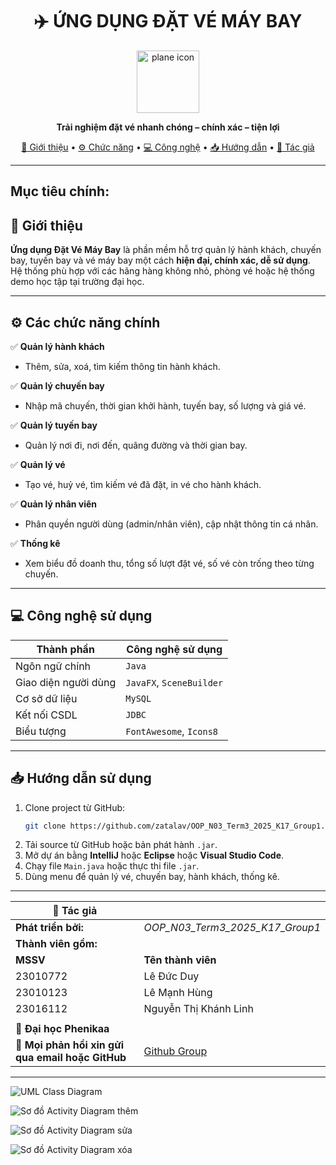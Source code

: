 <h1 align="center">✈️ ỨNG DỤNG ĐẶT VÉ MÁY BAY</h1>

<p align="center">
  <img src="https://cdn-icons-png.flaticon.com/512/34/34627.png" width="100" alt="plane icon" />
</p>

<p align="center"><strong>Trải nghiệm đặt vé nhanh chóng – chính xác – tiện lợi</strong></p>

<p align="center">
  <a href="#giới-thiệu">📘 Giới thiệu</a> • 
  <a href="#chức-năng">⚙️ Chức năng</a> • 
  <a href="#công-nghệ">💻 Công nghệ</a> • 
  <a href="#hướng-dẫn">📥 Hướng dẫn</a> • 
  <a href="#tác-giả">👤 Tác giả</a>
</p>

---
## Mục tiêu chính:

## 📘 Giới thiệu

**Ứng dụng Đặt Vé Máy Bay** là phần mềm hỗ trợ quản lý hành khách, chuyến bay, tuyến bay và vé máy bay một cách **hiện đại, chính xác, dễ sử dụng**.  
Hệ thống phù hợp với các hãng hàng không nhỏ, phòng vé hoặc hệ thống demo học tập tại trường đại học.

---

## ⚙️ Các chức năng chính <a name="chức-năng"></a>

✅ **Quản lý hành khách**
- Thêm, sửa, xoá, tìm kiếm thông tin hành khách.

✅ **Quản lý chuyến bay**
- Nhập mã chuyến, thời gian khởi hành, tuyến bay, số lượng và giá vé.

✅ **Quản lý tuyến bay**
- Quản lý nơi đi, nơi đến, quãng đường và thời gian bay.

✅ **Quản lý vé**
- Tạo vé, huỷ vé, tìm kiếm vé đã đặt, in vé cho hành khách.

✅ **Quản lý nhân viên**
- Phân quyền người dùng (admin/nhân viên), cập nhật thông tin cá nhân.

✅ **Thống kê**
- Xem biểu đồ doanh thu, tổng số lượt đặt vé, số vé còn trống theo từng chuyến.

---

## 💻 Công nghệ sử dụng <a name="công-nghệ"></a>

| Thành phần       | Công nghệ sử dụng       |
|------------------|-------------------------|
| Ngôn ngữ chính   | `Java`                  |
| Giao diện người dùng | `JavaFX`, `SceneBuilder` |
| Cơ sở dữ liệu     | `MySQL`                 |
| Kết nối CSDL      | `JDBC`                  |
| Biểu tượng       | `FontAwesome`, `Icons8` |

---

## 📥 Hướng dẫn sử dụng <a name="hướng-dẫn"></a>

1. Clone project từ GitHub:
   ```bash
   git clone https://github.com/zatalav/OOP_N03_Term3_2025_K17_Group1.git

2. Tải source từ GitHub hoặc bản phát hành `.jar`.
3. Mở dự án bằng **IntelliJ** hoặc **Eclipse** hoặc **Visual Studio Code**.
4. Chạy file `Main.java` hoặc thực thi file `.jar`.
5. Dùng menu để quản lý vé, chuyến bay, hành khách, thống kê.

---

| 👤 **Tác giả**                                  |                          |
|-----------------------------------------------|--------------------------|
| **Phát triển bởi:**                           | *OOP_N03_Term3_2025_K17_Group1* |
| **Thành viên gồm:**                           |                          |
| **MSSV**                                      | **Tên thành viên**        |
| 23010772                                     | Lê Đức Duy                |
| 23010123                                     | Lê Mạnh Hùng              |
| 23016112                                     | Nguyễn Thị Khánh Linh     |
|                                               |                          |
| 📍 **Đại học Phenikaa**                        |                          |
| 📧 **Mọi phản hồi xin gửi qua email hoặc GitHub** | [Github Group](https://github.com/zatalav/OOP_N03_Term3_2025_K17_Group1.git)                         |


---

![UML Class Diagram](<Ảnh chụp màn hình 2025-05-23 080633.png>)

![Sơ đồ Activity Diagram thêm](<Ảnh chụp màn hình 2025-05-23 080430.png>)

![Sơ đồ Activity Diagram sửa](<Ảnh chụp màn hình 2025-05-23 080347-1.png>)

![Sơ đồ Activity Diagram xóa](<Ảnh chụp màn hình 2025-05-23 080600.png>)



